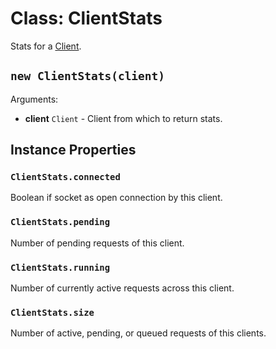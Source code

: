 # Class: ClientStats

Stats for a [Client](/docs/docs/api/Client.md).

## `new ClientStats(client)`

Arguments:

* **client** `Client` - Client from which to return stats.

## Instance Properties

### `ClientStats.connected`

Boolean if socket as open connection by this client.

### `ClientStats.pending`

Number of pending requests of this client.

### `ClientStats.running`

Number of currently active requests across this client.

### `ClientStats.size`

Number of active, pending, or queued requests of this clients.

